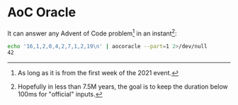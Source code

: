 # AoC Oracle

It can answer any Advent of Code problem[^1] in an instant[^2]:

```bash
echo '16,1,2,0,4,2,7,1,2,19\n' | aocoracle --part=1 2>/dev/null
42
```

[^1]: As long as it is from the first week of the 2021 event.
[^2]: Hopefully in less than 7.5M years, the goal is to keep the duration below 100ms for "official" inputs.
